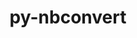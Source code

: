 ---
title: "py-nbconvert"
layout: cache
categories: [package, develop]
meta: {"versions": ["7.0.0", "7.4.0"], "compilers": ["gcc@=11.1.0"], "oss": ["ubuntu20.04"], "platforms": ["linux"], "targets": ["ppc64le", "x86_64_v3"], "stacks": ["data-vis-sdk", "e4s", "e4s-power", "root"], "num_specs": 95, "num_specs_by_stack": {"root": 95, "e4s-power": 39, "data-vis-sdk": 24, "e4s": 32}}
spec_details: [{"hash": "thbgbl2w7qe5fi4ztqztwe2zhjgfraoa", "compiler": "gcc@=11.1.0", "versions": ["7.4.0"], "os": "ubuntu20.04", "platform": "linux", "target": "ppc64le", "variants": ["build_system=python_pip", "+serve"], "stacks": ["root", "e4s-power"], "size": "-", "tarball": "https://binaries.spack.io/develop/build_cache/linux-ubuntu20.04-ppc64le/gcc-11.1.0/py-nbconvert-7.4.0/linux-ubuntu20.04-ppc64le-gcc-11.1.0-py-nbconvert-7.4.0-thbgbl2w7qe5fi4ztqztwe2zhjgfraoa.spack"}, {"hash": "6injlg2cqtdi6cnxqemzczhqn4iwbmlv", "compiler": "gcc@=11.1.0", "versions": ["7.0.0"], "os": "ubuntu20.04", "platform": "linux", "target": "ppc64le", "variants": ["build_system=python_pip", "+serve"], "stacks": ["root", "e4s-power"], "size": "-", "tarball": "https://binaries.spack.io/develop/build_cache/linux-ubuntu20.04-ppc64le/gcc-11.1.0/py-nbconvert-7.0.0/linux-ubuntu20.04-ppc64le-gcc-11.1.0-py-nbconvert-7.0.0-6injlg2cqtdi6cnxqemzczhqn4iwbmlv.spack"}, {"hash": "a7ufhzp3futfn6g7byi6rij67c5tbjkj", "compiler": "gcc@=11.1.0", "versions": ["7.4.0"], "os": "ubuntu20.04", "platform": "linux", "target": "ppc64le", "variants": ["build_system=python_pip", "+serve"], "stacks": ["root", "e4s-power"], "size": "-", "tarball": "https://binaries.spack.io/develop/build_cache/linux-ubuntu20.04-ppc64le/gcc-11.1.0/py-nbconvert-7.4.0/linux-ubuntu20.04-ppc64le-gcc-11.1.0-py-nbconvert-7.4.0-a7ufhzp3futfn6g7byi6rij67c5tbjkj.spack"}, {"hash": "uj4lgqolwebsjsdgln5xjb7qvo2ff4ng", "compiler": "gcc@=11.1.0", "versions": ["7.4.0"], "os": "ubuntu20.04", "platform": "linux", "target": "ppc64le", "variants": ["build_system=python_pip", "+serve"], "stacks": ["root", "e4s-power"], "size": "-", "tarball": "https://binaries.spack.io/develop/build_cache/linux-ubuntu20.04-ppc64le/gcc-11.1.0/py-nbconvert-7.4.0/linux-ubuntu20.04-ppc64le-gcc-11.1.0-py-nbconvert-7.4.0-uj4lgqolwebsjsdgln5xjb7qvo2ff4ng.spack"}, {"hash": "tmi3jljzf7i56pxd43idfq2akia7t6lr", "compiler": "gcc@=11.1.0", "versions": ["7.4.0"], "os": "ubuntu20.04", "platform": "linux", "target": "ppc64le", "variants": ["build_system=python_pip", "+serve"], "stacks": ["root", "e4s-power"], "size": "-", "tarball": "https://binaries.spack.io/develop/build_cache/linux-ubuntu20.04-ppc64le/gcc-11.1.0/py-nbconvert-7.4.0/linux-ubuntu20.04-ppc64le-gcc-11.1.0-py-nbconvert-7.4.0-tmi3jljzf7i56pxd43idfq2akia7t6lr.spack"}, {"hash": "43zbise5vk4wsgsjxmvpi4umonjd3tob", "compiler": "gcc@=11.1.0", "versions": ["7.4.0"], "os": "ubuntu20.04", "platform": "linux", "target": "ppc64le", "variants": ["build_system=python_pip", "+serve"], "stacks": ["root", "e4s-power"], "size": "-", "tarball": "https://binaries.spack.io/develop/build_cache/linux-ubuntu20.04-ppc64le/gcc-11.1.0/py-nbconvert-7.4.0/linux-ubuntu20.04-ppc64le-gcc-11.1.0-py-nbconvert-7.4.0-43zbise5vk4wsgsjxmvpi4umonjd3tob.spack"}, {"hash": "nof23amsh5akn3ubcd5bash46oh3ufzd", "compiler": "gcc@=11.1.0", "versions": ["7.4.0"], "os": "ubuntu20.04", "platform": "linux", "target": "ppc64le", "variants": ["build_system=python_pip", "+serve"], "stacks": ["root", "e4s-power"], "size": "-", "tarball": "https://binaries.spack.io/develop/build_cache/linux-ubuntu20.04-ppc64le/gcc-11.1.0/py-nbconvert-7.4.0/linux-ubuntu20.04-ppc64le-gcc-11.1.0-py-nbconvert-7.4.0-nof23amsh5akn3ubcd5bash46oh3ufzd.spack"}, {"hash": "xdediv6v4rrxotzxokhjqmukdl4lb3s3", "compiler": "gcc@=11.1.0", "versions": ["7.4.0"], "os": "ubuntu20.04", "platform": "linux", "target": "ppc64le", "variants": ["build_system=python_pip", "+serve"], "stacks": ["root", "e4s-power"], "size": "-", "tarball": "https://binaries.spack.io/develop/build_cache/linux-ubuntu20.04-ppc64le/gcc-11.1.0/py-nbconvert-7.4.0/linux-ubuntu20.04-ppc64le-gcc-11.1.0-py-nbconvert-7.4.0-xdediv6v4rrxotzxokhjqmukdl4lb3s3.spack"}, {"hash": "lxx3pyzjhslgmvwl7sv2cr3hdhcldjbz", "compiler": "gcc@=11.1.0", "versions": ["7.0.0"], "os": "ubuntu20.04", "platform": "linux", "target": "ppc64le", "variants": ["build_system=python_pip", "+serve"], "stacks": ["root", "e4s-power"], "size": "-", "tarball": "https://binaries.spack.io/develop/build_cache/linux-ubuntu20.04-ppc64le/gcc-11.1.0/py-nbconvert-7.0.0/linux-ubuntu20.04-ppc64le-gcc-11.1.0-py-nbconvert-7.0.0-lxx3pyzjhslgmvwl7sv2cr3hdhcldjbz.spack"}, {"hash": "hnfxwdxaahk45wsio5vqcgnbte35ghk2", "compiler": "gcc@=11.1.0", "versions": ["7.0.0"], "os": "ubuntu20.04", "platform": "linux", "target": "ppc64le", "variants": ["build_system=python_pip", "+serve"], "stacks": ["root", "e4s-power"], "size": "-", "tarball": "https://binaries.spack.io/develop/build_cache/linux-ubuntu20.04-ppc64le/gcc-11.1.0/py-nbconvert-7.0.0/linux-ubuntu20.04-ppc64le-gcc-11.1.0-py-nbconvert-7.0.0-hnfxwdxaahk45wsio5vqcgnbte35ghk2.spack"}, {"hash": "rscmjvkv6win7zpy3wu3junyltinloz5", "compiler": "gcc@=11.1.0", "versions": ["7.0.0"], "os": "ubuntu20.04", "platform": "linux", "target": "ppc64le", "variants": ["build_system=python_pip", "+serve"], "stacks": ["root", "e4s-power"], "size": "-", "tarball": "https://binaries.spack.io/develop/build_cache/linux-ubuntu20.04-ppc64le/gcc-11.1.0/py-nbconvert-7.0.0/linux-ubuntu20.04-ppc64le-gcc-11.1.0-py-nbconvert-7.0.0-rscmjvkv6win7zpy3wu3junyltinloz5.spack"}, {"hash": "tcc3j4yiq2dwvklg24veyrwdzmncvlem", "compiler": "gcc@=11.1.0", "versions": ["7.0.0"], "os": "ubuntu20.04", "platform": "linux", "target": "ppc64le", "variants": ["build_system=python_pip", "+serve"], "stacks": ["root", "e4s-power"], "size": "-", "tarball": "https://binaries.spack.io/develop/build_cache/linux-ubuntu20.04-ppc64le/gcc-11.1.0/py-nbconvert-7.0.0/linux-ubuntu20.04-ppc64le-gcc-11.1.0-py-nbconvert-7.0.0-tcc3j4yiq2dwvklg24veyrwdzmncvlem.spack"}, {"hash": "4x6oazzybiy5gav5cavnmnznnpmtsd2i", "compiler": "gcc@=11.1.0", "versions": ["7.4.0"], "os": "ubuntu20.04", "platform": "linux", "target": "ppc64le", "variants": ["build_system=python_pip", "+serve"], "stacks": ["root", "e4s-power"], "size": "-", "tarball": "https://binaries.spack.io/develop/build_cache/linux-ubuntu20.04-ppc64le/gcc-11.1.0/py-nbconvert-7.4.0/linux-ubuntu20.04-ppc64le-gcc-11.1.0-py-nbconvert-7.4.0-4x6oazzybiy5gav5cavnmnznnpmtsd2i.spack"}, {"hash": "mc444xephbe7ma24o7mlbc465yvbxldn", "compiler": "gcc@=11.1.0", "versions": ["7.4.0"], "os": "ubuntu20.04", "platform": "linux", "target": "ppc64le", "variants": ["build_system=python_pip", "+serve"], "stacks": ["root", "e4s-power"], "size": "-", "tarball": "https://binaries.spack.io/develop/build_cache/linux-ubuntu20.04-ppc64le/gcc-11.1.0/py-nbconvert-7.4.0/linux-ubuntu20.04-ppc64le-gcc-11.1.0-py-nbconvert-7.4.0-mc444xephbe7ma24o7mlbc465yvbxldn.spack"}, {"hash": "2lybbge2j7pmqgoc7x4nsckkqffnjoez", "compiler": "gcc@=11.1.0", "versions": ["7.0.0"], "os": "ubuntu20.04", "platform": "linux", "target": "ppc64le", "variants": ["build_system=python_pip", "+serve"], "stacks": ["root", "e4s-power"], "size": "-", "tarball": "https://binaries.spack.io/develop/build_cache/linux-ubuntu20.04-ppc64le/gcc-11.1.0/py-nbconvert-7.0.0/linux-ubuntu20.04-ppc64le-gcc-11.1.0-py-nbconvert-7.0.0-2lybbge2j7pmqgoc7x4nsckkqffnjoez.spack"}, {"hash": "shrtgpwojhztmrmfcmbmv6wu6pw2falf", "compiler": "gcc@=11.1.0", "versions": ["7.4.0"], "os": "ubuntu20.04", "platform": "linux", "target": "ppc64le", "variants": ["build_system=python_pip", "+serve"], "stacks": ["root", "e4s-power"], "size": "-", "tarball": "https://binaries.spack.io/develop/build_cache/linux-ubuntu20.04-ppc64le/gcc-11.1.0/py-nbconvert-7.4.0/linux-ubuntu20.04-ppc64le-gcc-11.1.0-py-nbconvert-7.4.0-shrtgpwojhztmrmfcmbmv6wu6pw2falf.spack"}, {"hash": "doqlrvgknslcnm67mes545a5os5xhslt", "compiler": "gcc@=11.1.0", "versions": ["7.0.0"], "os": "ubuntu20.04", "platform": "linux", "target": "ppc64le", "variants": ["build_system=python_pip", "+serve"], "stacks": ["root", "e4s-power"], "size": "-", "tarball": "https://binaries.spack.io/develop/build_cache/linux-ubuntu20.04-ppc64le/gcc-11.1.0/py-nbconvert-7.0.0/linux-ubuntu20.04-ppc64le-gcc-11.1.0-py-nbconvert-7.0.0-doqlrvgknslcnm67mes545a5os5xhslt.spack"}, {"hash": "utyvtma5mgzkezpazotrmno65tftd5kz", "compiler": "gcc@=11.1.0", "versions": ["7.4.0"], "os": "ubuntu20.04", "platform": "linux", "target": "ppc64le", "variants": ["build_system=python_pip", "+serve"], "stacks": ["root", "e4s-power"], "size": "-", "tarball": "https://binaries.spack.io/develop/build_cache/linux-ubuntu20.04-ppc64le/gcc-11.1.0/py-nbconvert-7.4.0/linux-ubuntu20.04-ppc64le-gcc-11.1.0-py-nbconvert-7.4.0-utyvtma5mgzkezpazotrmno65tftd5kz.spack"}, {"hash": "q2kl2qdimz55oarntvc4c6kdodcarwak", "compiler": "gcc@=11.1.0", "versions": ["7.4.0"], "os": "ubuntu20.04", "platform": "linux", "target": "ppc64le", "variants": ["build_system=python_pip", "+serve"], "stacks": ["root", "e4s-power"], "size": "-", "tarball": "https://binaries.spack.io/develop/build_cache/linux-ubuntu20.04-ppc64le/gcc-11.1.0/py-nbconvert-7.4.0/linux-ubuntu20.04-ppc64le-gcc-11.1.0-py-nbconvert-7.4.0-q2kl2qdimz55oarntvc4c6kdodcarwak.spack"}, {"hash": "ttwyieftry55ixh4cr3qs6d5qoiylyxa", "compiler": "gcc@=11.1.0", "versions": ["7.4.0"], "os": "ubuntu20.04", "platform": "linux", "target": "ppc64le", "variants": ["build_system=python_pip", "+serve"], "stacks": ["root", "e4s-power"], "size": "-", "tarball": "https://binaries.spack.io/develop/build_cache/linux-ubuntu20.04-ppc64le/gcc-11.1.0/py-nbconvert-7.4.0/linux-ubuntu20.04-ppc64le-gcc-11.1.0-py-nbconvert-7.4.0-ttwyieftry55ixh4cr3qs6d5qoiylyxa.spack"}, {"hash": "ohz2stghdqxim6dhl3cyslsqcgbz2zw2", "compiler": "gcc@=11.1.0", "versions": ["7.4.0"], "os": "ubuntu20.04", "platform": "linux", "target": "ppc64le", "variants": ["build_system=python_pip", "+serve"], "stacks": ["root", "e4s-power"], "size": "-", "tarball": "https://binaries.spack.io/develop/build_cache/linux-ubuntu20.04-ppc64le/gcc-11.1.0/py-nbconvert-7.4.0/linux-ubuntu20.04-ppc64le-gcc-11.1.0-py-nbconvert-7.4.0-ohz2stghdqxim6dhl3cyslsqcgbz2zw2.spack"}, {"hash": "jrdlqeditetxjjnqnq36gibxa7ninqh7", "compiler": "gcc@=11.1.0", "versions": ["7.0.0"], "os": "ubuntu20.04", "platform": "linux", "target": "ppc64le", "variants": ["build_system=python_pip", "+serve"], "stacks": ["root", "e4s-power"], "size": "-", "tarball": "https://binaries.spack.io/develop/build_cache/linux-ubuntu20.04-ppc64le/gcc-11.1.0/py-nbconvert-7.0.0/linux-ubuntu20.04-ppc64le-gcc-11.1.0-py-nbconvert-7.0.0-jrdlqeditetxjjnqnq36gibxa7ninqh7.spack"}, {"hash": "2doixg45oeanyh6k47rpxr6pelplwbtm", "compiler": "gcc@=11.1.0", "versions": ["7.0.0"], "os": "ubuntu20.04", "platform": "linux", "target": "ppc64le", "variants": ["build_system=python_pip", "+serve"], "stacks": ["root", "e4s-power"], "size": "-", "tarball": "https://binaries.spack.io/develop/build_cache/linux-ubuntu20.04-ppc64le/gcc-11.1.0/py-nbconvert-7.0.0/linux-ubuntu20.04-ppc64le-gcc-11.1.0-py-nbconvert-7.0.0-2doixg45oeanyh6k47rpxr6pelplwbtm.spack"}, {"hash": "rrltpnuvbpitbsmt674iutuftjo6wost", "compiler": "gcc@=11.1.0", "versions": ["7.4.0"], "os": "ubuntu20.04", "platform": "linux", "target": "ppc64le", "variants": ["build_system=python_pip", "+serve"], "stacks": ["root", "e4s-power"], "size": "-", "tarball": "https://binaries.spack.io/develop/build_cache/linux-ubuntu20.04-ppc64le/gcc-11.1.0/py-nbconvert-7.4.0/linux-ubuntu20.04-ppc64le-gcc-11.1.0-py-nbconvert-7.4.0-rrltpnuvbpitbsmt674iutuftjo6wost.spack"}, {"hash": "h67aegmahyvukrliyohdp4fmhxz3yf3m", "compiler": "gcc@=11.1.0", "versions": ["7.4.0"], "os": "ubuntu20.04", "platform": "linux", "target": "ppc64le", "variants": ["build_system=python_pip", "+serve"], "stacks": ["root", "e4s-power"], "size": "-", "tarball": "https://binaries.spack.io/develop/build_cache/linux-ubuntu20.04-ppc64le/gcc-11.1.0/py-nbconvert-7.4.0/linux-ubuntu20.04-ppc64le-gcc-11.1.0-py-nbconvert-7.4.0-h67aegmahyvukrliyohdp4fmhxz3yf3m.spack"}, {"hash": "ebgqkn33dwhiesxntltpwrax4ngrrrda", "compiler": "gcc@=11.1.0", "versions": ["7.0.0"], "os": "ubuntu20.04", "platform": "linux", "target": "ppc64le", "variants": ["build_system=python_pip", "+serve"], "stacks": ["root", "e4s-power"], "size": "-", "tarball": "https://binaries.spack.io/develop/build_cache/linux-ubuntu20.04-ppc64le/gcc-11.1.0/py-nbconvert-7.0.0/linux-ubuntu20.04-ppc64le-gcc-11.1.0-py-nbconvert-7.0.0-ebgqkn33dwhiesxntltpwrax4ngrrrda.spack"}, {"hash": "7nvkadiqe2hymvgs6ndixzon27kzywlw", "compiler": "gcc@=11.1.0", "versions": ["7.4.0"], "os": "ubuntu20.04", "platform": "linux", "target": "ppc64le", "variants": ["build_system=python_pip", "+serve"], "stacks": ["root", "e4s-power"], "size": "-", "tarball": "https://binaries.spack.io/develop/build_cache/linux-ubuntu20.04-ppc64le/gcc-11.1.0/py-nbconvert-7.4.0/linux-ubuntu20.04-ppc64le-gcc-11.1.0-py-nbconvert-7.4.0-7nvkadiqe2hymvgs6ndixzon27kzywlw.spack"}, {"hash": "w7brea325ajcm3kolq2a2esasckyqqpl", "compiler": "gcc@=11.1.0", "versions": ["7.0.0"], "os": "ubuntu20.04", "platform": "linux", "target": "ppc64le", "variants": ["build_system=python_pip", "+serve"], "stacks": ["root", "e4s-power"], "size": "-", "tarball": "https://binaries.spack.io/develop/build_cache/linux-ubuntu20.04-ppc64le/gcc-11.1.0/py-nbconvert-7.0.0/linux-ubuntu20.04-ppc64le-gcc-11.1.0-py-nbconvert-7.0.0-w7brea325ajcm3kolq2a2esasckyqqpl.spack"}, {"hash": "xhgeodmiuyg3jmx5wtvvku2lhpjhtwxx", "compiler": "gcc@=11.1.0", "versions": ["7.0.0"], "os": "ubuntu20.04", "platform": "linux", "target": "ppc64le", "variants": ["build_system=python_pip", "+serve"], "stacks": ["root", "e4s-power"], "size": "-", "tarball": "https://binaries.spack.io/develop/build_cache/linux-ubuntu20.04-ppc64le/gcc-11.1.0/py-nbconvert-7.0.0/linux-ubuntu20.04-ppc64le-gcc-11.1.0-py-nbconvert-7.0.0-xhgeodmiuyg3jmx5wtvvku2lhpjhtwxx.spack"}, {"hash": "iu3acs4tmsle4sl2udajkcrd7m3regpz", "compiler": "gcc@=11.1.0", "versions": ["7.4.0"], "os": "ubuntu20.04", "platform": "linux", "target": "ppc64le", "variants": ["build_system=python_pip", "+serve"], "stacks": ["root", "e4s-power"], "size": "-", "tarball": "https://binaries.spack.io/develop/build_cache/linux-ubuntu20.04-ppc64le/gcc-11.1.0/py-nbconvert-7.4.0/linux-ubuntu20.04-ppc64le-gcc-11.1.0-py-nbconvert-7.4.0-iu3acs4tmsle4sl2udajkcrd7m3regpz.spack"}, {"hash": "jqqsyazerklb43aasowjv6ee73gjrysx", "compiler": "gcc@=11.1.0", "versions": ["7.4.0"], "os": "ubuntu20.04", "platform": "linux", "target": "ppc64le", "variants": ["build_system=python_pip", "+serve"], "stacks": ["root", "e4s-power"], "size": "-", "tarball": "https://binaries.spack.io/develop/build_cache/linux-ubuntu20.04-ppc64le/gcc-11.1.0/py-nbconvert-7.4.0/linux-ubuntu20.04-ppc64le-gcc-11.1.0-py-nbconvert-7.4.0-jqqsyazerklb43aasowjv6ee73gjrysx.spack"}, {"hash": "jbo3t2w64kk5xkri7tzajvx7zynmej5z", "compiler": "gcc@=11.1.0", "versions": ["7.4.0"], "os": "ubuntu20.04", "platform": "linux", "target": "ppc64le", "variants": ["build_system=python_pip", "+serve"], "stacks": ["root", "e4s-power"], "size": "-", "tarball": "https://binaries.spack.io/develop/build_cache/linux-ubuntu20.04-ppc64le/gcc-11.1.0/py-nbconvert-7.4.0/linux-ubuntu20.04-ppc64le-gcc-11.1.0-py-nbconvert-7.4.0-jbo3t2w64kk5xkri7tzajvx7zynmej5z.spack"}, {"hash": "wi66ub6i2nty2jd45yuvt33owfpvvcl2", "compiler": "gcc@=11.1.0", "versions": ["7.0.0"], "os": "ubuntu20.04", "platform": "linux", "target": "ppc64le", "variants": ["build_system=python_pip", "+serve"], "stacks": ["root", "e4s-power"], "size": "-", "tarball": "https://binaries.spack.io/develop/build_cache/linux-ubuntu20.04-ppc64le/gcc-11.1.0/py-nbconvert-7.0.0/linux-ubuntu20.04-ppc64le-gcc-11.1.0-py-nbconvert-7.0.0-wi66ub6i2nty2jd45yuvt33owfpvvcl2.spack"}, {"hash": "wda7vapnnskvx5dgrtpbbimi7zeeei5e", "compiler": "gcc@=11.1.0", "versions": ["7.4.0"], "os": "ubuntu20.04", "platform": "linux", "target": "ppc64le", "variants": ["build_system=python_pip", "+serve"], "stacks": ["root", "e4s-power"], "size": "-", "tarball": "https://binaries.spack.io/develop/build_cache/linux-ubuntu20.04-ppc64le/gcc-11.1.0/py-nbconvert-7.4.0/linux-ubuntu20.04-ppc64le-gcc-11.1.0-py-nbconvert-7.4.0-wda7vapnnskvx5dgrtpbbimi7zeeei5e.spack"}, {"hash": "czkvmjgllzc2xzfst526yym25bkug3fv", "compiler": "gcc@=11.1.0", "versions": ["7.4.0"], "os": "ubuntu20.04", "platform": "linux", "target": "ppc64le", "variants": ["build_system=python_pip", "+serve"], "stacks": ["root", "e4s-power"], "size": "-", "tarball": "https://binaries.spack.io/develop/build_cache/linux-ubuntu20.04-ppc64le/gcc-11.1.0/py-nbconvert-7.4.0/linux-ubuntu20.04-ppc64le-gcc-11.1.0-py-nbconvert-7.4.0-czkvmjgllzc2xzfst526yym25bkug3fv.spack"}, {"hash": "wrsm3ws3l3ao5scjiemaqaxbzmzeowrf", "compiler": "gcc@=11.1.0", "versions": ["7.0.0"], "os": "ubuntu20.04", "platform": "linux", "target": "ppc64le", "variants": ["build_system=python_pip", "+serve"], "stacks": ["root", "e4s-power"], "size": "-", "tarball": "https://binaries.spack.io/develop/build_cache/linux-ubuntu20.04-ppc64le/gcc-11.1.0/py-nbconvert-7.0.0/linux-ubuntu20.04-ppc64le-gcc-11.1.0-py-nbconvert-7.0.0-wrsm3ws3l3ao5scjiemaqaxbzmzeowrf.spack"}, {"hash": "l2jomnu7kumtzrwlzbvfw62nrzx5q3bc", "compiler": "gcc@=11.1.0", "versions": ["7.4.0"], "os": "ubuntu20.04", "platform": "linux", "target": "ppc64le", "variants": ["build_system=python_pip", "+serve"], "stacks": ["root", "e4s-power"], "size": "-", "tarball": "https://binaries.spack.io/develop/build_cache/linux-ubuntu20.04-ppc64le/gcc-11.1.0/py-nbconvert-7.4.0/linux-ubuntu20.04-ppc64le-gcc-11.1.0-py-nbconvert-7.4.0-l2jomnu7kumtzrwlzbvfw62nrzx5q3bc.spack"}, {"hash": "rye5xhvwwhucugzw6q24loeyqap4ug4a", "compiler": "gcc@=11.1.0", "versions": ["7.4.0"], "os": "ubuntu20.04", "platform": "linux", "target": "ppc64le", "variants": ["build_system=python_pip", "+serve"], "stacks": ["root", "e4s-power"], "size": "-", "tarball": "https://binaries.spack.io/develop/build_cache/linux-ubuntu20.04-ppc64le/gcc-11.1.0/py-nbconvert-7.4.0/linux-ubuntu20.04-ppc64le-gcc-11.1.0-py-nbconvert-7.4.0-rye5xhvwwhucugzw6q24loeyqap4ug4a.spack"}, {"hash": "oo4un7o6hk6h7zlymve64knfdtdugbck", "compiler": "gcc@=11.1.0", "versions": ["7.4.0"], "os": "ubuntu20.04", "platform": "linux", "target": "ppc64le", "variants": ["build_system=python_pip", "+serve"], "stacks": ["root", "e4s-power"], "size": "-", "tarball": "https://binaries.spack.io/develop/build_cache/linux-ubuntu20.04-ppc64le/gcc-11.1.0/py-nbconvert-7.4.0/linux-ubuntu20.04-ppc64le-gcc-11.1.0-py-nbconvert-7.4.0-oo4un7o6hk6h7zlymve64knfdtdugbck.spack"}, {"hash": "qs7lzgydb3anhhgfm6wqf4ui4lnc5ky3", "compiler": "gcc@=11.1.0", "versions": ["7.4.0"], "os": "ubuntu20.04", "platform": "linux", "target": "x86_64_v3", "variants": ["build_system=python_pip", "+serve"], "stacks": ["data-vis-sdk", "root"], "size": "-", "tarball": "https://binaries.spack.io/develop/build_cache/linux-ubuntu20.04-x86_64_v3/gcc-11.1.0/py-nbconvert-7.4.0/linux-ubuntu20.04-x86_64_v3-gcc-11.1.0-py-nbconvert-7.4.0-qs7lzgydb3anhhgfm6wqf4ui4lnc5ky3.spack"}, {"hash": "i2gbe5a7ashi2ibggmfii3o3jcpliffq", "compiler": "gcc@=11.1.0", "versions": ["7.0.0"], "os": "ubuntu20.04", "platform": "linux", "target": "x86_64_v3", "variants": ["build_system=python_pip", "+serve"], "stacks": ["root", "e4s"], "size": "-", "tarball": "https://binaries.spack.io/develop/build_cache/linux-ubuntu20.04-x86_64_v3/gcc-11.1.0/py-nbconvert-7.0.0/linux-ubuntu20.04-x86_64_v3-gcc-11.1.0-py-nbconvert-7.0.0-i2gbe5a7ashi2ibggmfii3o3jcpliffq.spack"}, {"hash": "7t7fcsbvyjkwbbij7nyky6dr76hehiuj", "compiler": "gcc@=11.1.0", "versions": ["7.0.0"], "os": "ubuntu20.04", "platform": "linux", "target": "x86_64_v3", "variants": ["build_system=python_pip", "+serve"], "stacks": ["root", "e4s"], "size": "-", "tarball": "https://binaries.spack.io/develop/build_cache/linux-ubuntu20.04-x86_64_v3/gcc-11.1.0/py-nbconvert-7.0.0/linux-ubuntu20.04-x86_64_v3-gcc-11.1.0-py-nbconvert-7.0.0-7t7fcsbvyjkwbbij7nyky6dr76hehiuj.spack"}, {"hash": "v2ufy3kbh74amlpubnusaalqnj3gi4t5", "compiler": "gcc@=11.1.0", "versions": ["7.4.0"], "os": "ubuntu20.04", "platform": "linux", "target": "x86_64_v3", "variants": ["build_system=python_pip", "+serve"], "stacks": ["data-vis-sdk", "root"], "size": "-", "tarball": "https://binaries.spack.io/develop/build_cache/linux-ubuntu20.04-x86_64_v3/gcc-11.1.0/py-nbconvert-7.4.0/linux-ubuntu20.04-x86_64_v3-gcc-11.1.0-py-nbconvert-7.4.0-v2ufy3kbh74amlpubnusaalqnj3gi4t5.spack"}, {"hash": "yf7o7igpwi3n3utniuiudivepi5eyov4", "compiler": "gcc@=11.1.0", "versions": ["7.0.0"], "os": "ubuntu20.04", "platform": "linux", "target": "x86_64_v3", "variants": ["build_system=python_pip", "+serve"], "stacks": ["data-vis-sdk", "root"], "size": "-", "tarball": "https://binaries.spack.io/develop/build_cache/linux-ubuntu20.04-x86_64_v3/gcc-11.1.0/py-nbconvert-7.0.0/linux-ubuntu20.04-x86_64_v3-gcc-11.1.0-py-nbconvert-7.0.0-yf7o7igpwi3n3utniuiudivepi5eyov4.spack"}, {"hash": "et3af5b3ufj5q2v3u7l33jhqvntboqns", "compiler": "gcc@=11.1.0", "versions": ["7.4.0"], "os": "ubuntu20.04", "platform": "linux", "target": "x86_64_v3", "variants": ["build_system=python_pip", "+serve"], "stacks": ["data-vis-sdk", "root"], "size": "-", "tarball": "https://binaries.spack.io/develop/build_cache/linux-ubuntu20.04-x86_64_v3/gcc-11.1.0/py-nbconvert-7.4.0/linux-ubuntu20.04-x86_64_v3-gcc-11.1.0-py-nbconvert-7.4.0-et3af5b3ufj5q2v3u7l33jhqvntboqns.spack"}, {"hash": "6bunh4jctsuocerthxosvfz4m6euxb4r", "compiler": "gcc@=11.1.0", "versions": ["7.0.0"], "os": "ubuntu20.04", "platform": "linux", "target": "x86_64_v3", "variants": ["build_system=python_pip", "+serve"], "stacks": ["data-vis-sdk", "root"], "size": "-", "tarball": "https://binaries.spack.io/develop/build_cache/linux-ubuntu20.04-x86_64_v3/gcc-11.1.0/py-nbconvert-7.0.0/linux-ubuntu20.04-x86_64_v3-gcc-11.1.0-py-nbconvert-7.0.0-6bunh4jctsuocerthxosvfz4m6euxb4r.spack"}, {"hash": "irjyrnqzu65seessbxeh2xv254ag6kka", "compiler": "gcc@=11.1.0", "versions": ["7.4.0"], "os": "ubuntu20.04", "platform": "linux", "target": "x86_64_v3", "variants": ["build_system=python_pip", "+serve"], "stacks": ["root", "e4s"], "size": "-", "tarball": "https://binaries.spack.io/develop/build_cache/linux-ubuntu20.04-x86_64_v3/gcc-11.1.0/py-nbconvert-7.4.0/linux-ubuntu20.04-x86_64_v3-gcc-11.1.0-py-nbconvert-7.4.0-irjyrnqzu65seessbxeh2xv254ag6kka.spack"}, {"hash": "qz2nokgpulobzzzxf2xle6f5u6es6fq6", "compiler": "gcc@=11.1.0", "versions": ["7.0.0"], "os": "ubuntu20.04", "platform": "linux", "target": "x86_64_v3", "variants": ["build_system=python_pip", "+serve"], "stacks": ["data-vis-sdk", "root"], "size": "-", "tarball": "https://binaries.spack.io/develop/build_cache/linux-ubuntu20.04-x86_64_v3/gcc-11.1.0/py-nbconvert-7.0.0/linux-ubuntu20.04-x86_64_v3-gcc-11.1.0-py-nbconvert-7.0.0-qz2nokgpulobzzzxf2xle6f5u6es6fq6.spack"}, {"hash": "mgqnhtxoqnb4ogoblddavtjpa6lrpuko", "compiler": "gcc@=11.1.0", "versions": ["7.4.0"], "os": "ubuntu20.04", "platform": "linux", "target": "x86_64_v3", "variants": ["build_system=python_pip", "+serve"], "stacks": ["data-vis-sdk", "root"], "size": "-", "tarball": "https://binaries.spack.io/develop/build_cache/linux-ubuntu20.04-x86_64_v3/gcc-11.1.0/py-nbconvert-7.4.0/linux-ubuntu20.04-x86_64_v3-gcc-11.1.0-py-nbconvert-7.4.0-mgqnhtxoqnb4ogoblddavtjpa6lrpuko.spack"}, {"hash": "pmtgmq4ll6qbsafyxbajqld5dfu7jpqe", "compiler": "gcc@=11.1.0", "versions": ["7.0.0"], "os": "ubuntu20.04", "platform": "linux", "target": "x86_64_v3", "variants": ["build_system=python_pip", "+serve"], "stacks": ["data-vis-sdk", "root"], "size": "-", "tarball": "https://binaries.spack.io/develop/build_cache/linux-ubuntu20.04-x86_64_v3/gcc-11.1.0/py-nbconvert-7.0.0/linux-ubuntu20.04-x86_64_v3-gcc-11.1.0-py-nbconvert-7.0.0-pmtgmq4ll6qbsafyxbajqld5dfu7jpqe.spack"}, {"hash": "oogcxdlx5rzka5vmbp6fhodept3rn72q", "compiler": "gcc@=11.1.0", "versions": ["7.0.0"], "os": "ubuntu20.04", "platform": "linux", "target": "x86_64_v3", "variants": ["build_system=python_pip", "+serve"], "stacks": ["root", "e4s"], "size": "-", "tarball": "https://binaries.spack.io/develop/build_cache/linux-ubuntu20.04-x86_64_v3/gcc-11.1.0/py-nbconvert-7.0.0/linux-ubuntu20.04-x86_64_v3-gcc-11.1.0-py-nbconvert-7.0.0-oogcxdlx5rzka5vmbp6fhodept3rn72q.spack"}, {"hash": "7cbhmb5rvyu4vvnmfyhyhvsgbnr4pzac", "compiler": "gcc@=11.1.0", "versions": ["7.0.0"], "os": "ubuntu20.04", "platform": "linux", "target": "x86_64_v3", "variants": ["build_system=python_pip", "+serve"], "stacks": ["root", "e4s"], "size": "-", "tarball": "https://binaries.spack.io/develop/build_cache/linux-ubuntu20.04-x86_64_v3/gcc-11.1.0/py-nbconvert-7.0.0/linux-ubuntu20.04-x86_64_v3-gcc-11.1.0-py-nbconvert-7.0.0-7cbhmb5rvyu4vvnmfyhyhvsgbnr4pzac.spack"}, {"hash": "h4atqi2rkxqeih5ppodjlcl6dxnod5ti", "compiler": "gcc@=11.1.0", "versions": ["7.4.0"], "os": "ubuntu20.04", "platform": "linux", "target": "x86_64_v3", "variants": ["build_system=python_pip", "+serve"], "stacks": ["root", "e4s"], "size": "-", "tarball": "https://binaries.spack.io/develop/build_cache/linux-ubuntu20.04-x86_64_v3/gcc-11.1.0/py-nbconvert-7.4.0/linux-ubuntu20.04-x86_64_v3-gcc-11.1.0-py-nbconvert-7.4.0-h4atqi2rkxqeih5ppodjlcl6dxnod5ti.spack"}, {"hash": "stke7a5mjgmgjhbvdxzf6a4gkjb2yz74", "compiler": "gcc@=11.1.0", "versions": ["7.4.0"], "os": "ubuntu20.04", "platform": "linux", "target": "x86_64_v3", "variants": ["build_system=python_pip", "+serve"], "stacks": ["data-vis-sdk", "root"], "size": "-", "tarball": "https://binaries.spack.io/develop/build_cache/linux-ubuntu20.04-x86_64_v3/gcc-11.1.0/py-nbconvert-7.4.0/linux-ubuntu20.04-x86_64_v3-gcc-11.1.0-py-nbconvert-7.4.0-stke7a5mjgmgjhbvdxzf6a4gkjb2yz74.spack"}, {"hash": "3nhiytoyjbu6jkd2dl2dc556fk4eiacz", "compiler": "gcc@=11.1.0", "versions": ["7.4.0"], "os": "ubuntu20.04", "platform": "linux", "target": "x86_64_v3", "variants": ["build_system=python_pip", "+serve"], "stacks": ["root", "e4s"], "size": "-", "tarball": "https://binaries.spack.io/develop/build_cache/linux-ubuntu20.04-x86_64_v3/gcc-11.1.0/py-nbconvert-7.4.0/linux-ubuntu20.04-x86_64_v3-gcc-11.1.0-py-nbconvert-7.4.0-3nhiytoyjbu6jkd2dl2dc556fk4eiacz.spack"}, {"hash": "qzyp5fa4757t7tmdno6k4hw52op6pe7i", "compiler": "gcc@=11.1.0", "versions": ["7.0.0"], "os": "ubuntu20.04", "platform": "linux", "target": "x86_64_v3", "variants": ["build_system=python_pip", "+serve"], "stacks": ["data-vis-sdk", "root"], "size": "-", "tarball": "https://binaries.spack.io/develop/build_cache/linux-ubuntu20.04-x86_64_v3/gcc-11.1.0/py-nbconvert-7.0.0/linux-ubuntu20.04-x86_64_v3-gcc-11.1.0-py-nbconvert-7.0.0-qzyp5fa4757t7tmdno6k4hw52op6pe7i.spack"}, {"hash": "ae3n7o7jmjcdqx3tns3d6cj2xg6wmycn", "compiler": "gcc@=11.1.0", "versions": ["7.0.0"], "os": "ubuntu20.04", "platform": "linux", "target": "x86_64_v3", "variants": ["build_system=python_pip", "+serve"], "stacks": ["data-vis-sdk", "root"], "size": "-", "tarball": "https://binaries.spack.io/develop/build_cache/linux-ubuntu20.04-x86_64_v3/gcc-11.1.0/py-nbconvert-7.0.0/linux-ubuntu20.04-x86_64_v3-gcc-11.1.0-py-nbconvert-7.0.0-ae3n7o7jmjcdqx3tns3d6cj2xg6wmycn.spack"}, {"hash": "kz5dt6lgiynvk7qvyosyz42xczkpeop2", "compiler": "gcc@=11.1.0", "versions": ["7.0.0"], "os": "ubuntu20.04", "platform": "linux", "target": "x86_64_v3", "variants": ["build_system=python_pip", "+serve"], "stacks": ["data-vis-sdk", "root"], "size": "-", "tarball": "https://binaries.spack.io/develop/build_cache/linux-ubuntu20.04-x86_64_v3/gcc-11.1.0/py-nbconvert-7.0.0/linux-ubuntu20.04-x86_64_v3-gcc-11.1.0-py-nbconvert-7.0.0-kz5dt6lgiynvk7qvyosyz42xczkpeop2.spack"}, {"hash": "fijisqffij5yjhwmhlav6p7azrhnxn2d", "compiler": "gcc@=11.1.0", "versions": ["7.0.0"], "os": "ubuntu20.04", "platform": "linux", "target": "x86_64_v3", "variants": ["build_system=python_pip", "+serve"], "stacks": ["data-vis-sdk", "root"], "size": "-", "tarball": "https://binaries.spack.io/develop/build_cache/linux-ubuntu20.04-x86_64_v3/gcc-11.1.0/py-nbconvert-7.0.0/linux-ubuntu20.04-x86_64_v3-gcc-11.1.0-py-nbconvert-7.0.0-fijisqffij5yjhwmhlav6p7azrhnxn2d.spack"}, {"hash": "akzwsscojwwpzwhsva4cd7ygplc67hvh", "compiler": "gcc@=11.1.0", "versions": ["7.0.0"], "os": "ubuntu20.04", "platform": "linux", "target": "x86_64_v3", "variants": ["build_system=python_pip", "+serve"], "stacks": ["root", "e4s"], "size": "-", "tarball": "https://binaries.spack.io/develop/build_cache/linux-ubuntu20.04-x86_64_v3/gcc-11.1.0/py-nbconvert-7.0.0/linux-ubuntu20.04-x86_64_v3-gcc-11.1.0-py-nbconvert-7.0.0-akzwsscojwwpzwhsva4cd7ygplc67hvh.spack"}, {"hash": "5xa2clkh7jn4ju3gayhpekrrclmlmor3", "compiler": "gcc@=11.1.0", "versions": ["7.0.0"], "os": "ubuntu20.04", "platform": "linux", "target": "x86_64_v3", "variants": ["build_system=python_pip", "+serve"], "stacks": ["data-vis-sdk", "root"], "size": "-", "tarball": "https://binaries.spack.io/develop/build_cache/linux-ubuntu20.04-x86_64_v3/gcc-11.1.0/py-nbconvert-7.0.0/linux-ubuntu20.04-x86_64_v3-gcc-11.1.0-py-nbconvert-7.0.0-5xa2clkh7jn4ju3gayhpekrrclmlmor3.spack"}, {"hash": "iotyglzzdolhpeam5y27dgtqstwyivsv", "compiler": "gcc@=11.1.0", "versions": ["7.0.0"], "os": "ubuntu20.04", "platform": "linux", "target": "x86_64_v3", "variants": ["build_system=python_pip", "+serve"], "stacks": ["data-vis-sdk", "root"], "size": "-", "tarball": "https://binaries.spack.io/develop/build_cache/linux-ubuntu20.04-x86_64_v3/gcc-11.1.0/py-nbconvert-7.0.0/linux-ubuntu20.04-x86_64_v3-gcc-11.1.0-py-nbconvert-7.0.0-iotyglzzdolhpeam5y27dgtqstwyivsv.spack"}, {"hash": "qoglipdrayylrxcn2edveetrb5lyzvjz", "compiler": "gcc@=11.1.0", "versions": ["7.0.0"], "os": "ubuntu20.04", "platform": "linux", "target": "x86_64_v3", "variants": ["build_system=python_pip", "+serve"], "stacks": ["data-vis-sdk", "root"], "size": "-", "tarball": "https://binaries.spack.io/develop/build_cache/linux-ubuntu20.04-x86_64_v3/gcc-11.1.0/py-nbconvert-7.0.0/linux-ubuntu20.04-x86_64_v3-gcc-11.1.0-py-nbconvert-7.0.0-qoglipdrayylrxcn2edveetrb5lyzvjz.spack"}, {"hash": "5t2ura2gmrmvgtifpoy3hlygirvkvexj", "compiler": "gcc@=11.1.0", "versions": ["7.0.0"], "os": "ubuntu20.04", "platform": "linux", "target": "x86_64_v3", "variants": ["build_system=python_pip", "+serve"], "stacks": ["data-vis-sdk", "root"], "size": "-", "tarball": "https://binaries.spack.io/develop/build_cache/linux-ubuntu20.04-x86_64_v3/gcc-11.1.0/py-nbconvert-7.0.0/linux-ubuntu20.04-x86_64_v3-gcc-11.1.0-py-nbconvert-7.0.0-5t2ura2gmrmvgtifpoy3hlygirvkvexj.spack"}, {"hash": "yfhcuaekd2mcqv6xl4kzghvre4yhizbj", "compiler": "gcc@=11.1.0", "versions": ["7.4.0"], "os": "ubuntu20.04", "platform": "linux", "target": "x86_64_v3", "variants": ["build_system=python_pip", "+serve"], "stacks": ["data-vis-sdk", "root"], "size": "-", "tarball": "https://binaries.spack.io/develop/build_cache/linux-ubuntu20.04-x86_64_v3/gcc-11.1.0/py-nbconvert-7.4.0/linux-ubuntu20.04-x86_64_v3-gcc-11.1.0-py-nbconvert-7.4.0-yfhcuaekd2mcqv6xl4kzghvre4yhizbj.spack"}, {"hash": "g565d6emkntg62vdy3foacfkbhm644i2", "compiler": "gcc@=11.1.0", "versions": ["7.0.0"], "os": "ubuntu20.04", "platform": "linux", "target": "x86_64_v3", "variants": ["build_system=python_pip", "+serve"], "stacks": ["data-vis-sdk", "root"], "size": "-", "tarball": "https://binaries.spack.io/develop/build_cache/linux-ubuntu20.04-x86_64_v3/gcc-11.1.0/py-nbconvert-7.0.0/linux-ubuntu20.04-x86_64_v3-gcc-11.1.0-py-nbconvert-7.0.0-g565d6emkntg62vdy3foacfkbhm644i2.spack"}, {"hash": "ows2zijynh7duqzr6sc22nqgzwjqx6im", "compiler": "gcc@=11.1.0", "versions": ["7.0.0"], "os": "ubuntu20.04", "platform": "linux", "target": "x86_64_v3", "variants": ["build_system=python_pip", "+serve"], "stacks": ["root", "e4s"], "size": "-", "tarball": "https://binaries.spack.io/develop/build_cache/linux-ubuntu20.04-x86_64_v3/gcc-11.1.0/py-nbconvert-7.0.0/linux-ubuntu20.04-x86_64_v3-gcc-11.1.0-py-nbconvert-7.0.0-ows2zijynh7duqzr6sc22nqgzwjqx6im.spack"}, {"hash": "ryjaoqey46cdqqhnrhivipf65g4apinx", "compiler": "gcc@=11.1.0", "versions": ["7.0.0"], "os": "ubuntu20.04", "platform": "linux", "target": "x86_64_v3", "variants": ["build_system=python_pip", "+serve"], "stacks": ["data-vis-sdk", "root"], "size": "-", "tarball": "https://binaries.spack.io/develop/build_cache/linux-ubuntu20.04-x86_64_v3/gcc-11.1.0/py-nbconvert-7.0.0/linux-ubuntu20.04-x86_64_v3-gcc-11.1.0-py-nbconvert-7.0.0-ryjaoqey46cdqqhnrhivipf65g4apinx.spack"}, {"hash": "f6uwiorsifutanti4nrqiwmlnxmud7aj", "compiler": "gcc@=11.1.0", "versions": ["7.0.0"], "os": "ubuntu20.04", "platform": "linux", "target": "x86_64_v3", "variants": ["build_system=python_pip", "+serve"], "stacks": ["data-vis-sdk", "root"], "size": "-", "tarball": "https://binaries.spack.io/develop/build_cache/linux-ubuntu20.04-x86_64_v3/gcc-11.1.0/py-nbconvert-7.0.0/linux-ubuntu20.04-x86_64_v3-gcc-11.1.0-py-nbconvert-7.0.0-f6uwiorsifutanti4nrqiwmlnxmud7aj.spack"}, {"hash": "zwmhvlknrrl2zc37preh3bmycgmxvndr", "compiler": "gcc@=11.1.0", "versions": ["7.4.0"], "os": "ubuntu20.04", "platform": "linux", "target": "x86_64_v3", "variants": ["build_system=python_pip", "+serve"], "stacks": ["root", "e4s"], "size": "-", "tarball": "https://binaries.spack.io/develop/build_cache/linux-ubuntu20.04-x86_64_v3/gcc-11.1.0/py-nbconvert-7.4.0/linux-ubuntu20.04-x86_64_v3-gcc-11.1.0-py-nbconvert-7.4.0-zwmhvlknrrl2zc37preh3bmycgmxvndr.spack"}, {"hash": "cf6i365oljtkx4okjluendcf4kzndjlj", "compiler": "gcc@=11.1.0", "versions": ["7.0.0"], "os": "ubuntu20.04", "platform": "linux", "target": "x86_64_v3", "variants": ["build_system=python_pip", "+serve"], "stacks": ["data-vis-sdk", "root"], "size": "-", "tarball": "https://binaries.spack.io/develop/build_cache/linux-ubuntu20.04-x86_64_v3/gcc-11.1.0/py-nbconvert-7.0.0/linux-ubuntu20.04-x86_64_v3-gcc-11.1.0-py-nbconvert-7.0.0-cf6i365oljtkx4okjluendcf4kzndjlj.spack"}, {"hash": "5kmcgpyyo2t37mvur7m5n3hdra7p6ddd", "compiler": "gcc@=11.1.0", "versions": ["7.0.0"], "os": "ubuntu20.04", "platform": "linux", "target": "x86_64_v3", "variants": ["build_system=python_pip", "+serve"], "stacks": ["data-vis-sdk", "root"], "size": "-", "tarball": "https://binaries.spack.io/develop/build_cache/linux-ubuntu20.04-x86_64_v3/gcc-11.1.0/py-nbconvert-7.0.0/linux-ubuntu20.04-x86_64_v3-gcc-11.1.0-py-nbconvert-7.0.0-5kmcgpyyo2t37mvur7m5n3hdra7p6ddd.spack"}, {"hash": "5acsnehgtyt5cuyvxnq5sfu47chc4nl7", "compiler": "gcc@=11.1.0", "versions": ["7.4.0"], "os": "ubuntu20.04", "platform": "linux", "target": "x86_64_v3", "variants": ["build_system=python_pip", "+serve"], "stacks": ["root", "e4s"], "size": "-", "tarball": "https://binaries.spack.io/develop/build_cache/linux-ubuntu20.04-x86_64_v3/gcc-11.1.0/py-nbconvert-7.4.0/linux-ubuntu20.04-x86_64_v3-gcc-11.1.0-py-nbconvert-7.4.0-5acsnehgtyt5cuyvxnq5sfu47chc4nl7.spack"}, {"hash": "fdclr4kjwibahj6rephpvihjzl6iwujh", "compiler": "gcc@=11.1.0", "versions": ["7.4.0"], "os": "ubuntu20.04", "platform": "linux", "target": "x86_64_v3", "variants": ["build_system=python_pip", "+serve"], "stacks": ["root", "e4s"], "size": "-", "tarball": "https://binaries.spack.io/develop/build_cache/linux-ubuntu20.04-x86_64_v3/gcc-11.1.0/py-nbconvert-7.4.0/linux-ubuntu20.04-x86_64_v3-gcc-11.1.0-py-nbconvert-7.4.0-fdclr4kjwibahj6rephpvihjzl6iwujh.spack"}, {"hash": "rnbtzlcp45cm6pb3maqqtz6i7mt5cguz", "compiler": "gcc@=11.1.0", "versions": ["7.0.0"], "os": "ubuntu20.04", "platform": "linux", "target": "x86_64_v3", "variants": ["build_system=python_pip", "+serve"], "stacks": ["data-vis-sdk", "root"], "size": "-", "tarball": "https://binaries.spack.io/develop/build_cache/linux-ubuntu20.04-x86_64_v3/gcc-11.1.0/py-nbconvert-7.0.0/linux-ubuntu20.04-x86_64_v3-gcc-11.1.0-py-nbconvert-7.0.0-rnbtzlcp45cm6pb3maqqtz6i7mt5cguz.spack"}, {"hash": "7kh4yrn6p2xyx4keya2pmon7fvaaen3g", "compiler": "gcc@=11.1.0", "versions": ["7.4.0"], "os": "ubuntu20.04", "platform": "linux", "target": "x86_64_v3", "variants": ["build_system=python_pip", "+serve"], "stacks": ["root", "e4s"], "size": "-", "tarball": "https://binaries.spack.io/develop/build_cache/linux-ubuntu20.04-x86_64_v3/gcc-11.1.0/py-nbconvert-7.4.0/linux-ubuntu20.04-x86_64_v3-gcc-11.1.0-py-nbconvert-7.4.0-7kh4yrn6p2xyx4keya2pmon7fvaaen3g.spack"}, {"hash": "jcjjbxhi3bm4rrciczbiosxmzfqrf7hc", "compiler": "gcc@=11.1.0", "versions": ["7.0.0"], "os": "ubuntu20.04", "platform": "linux", "target": "x86_64_v3", "variants": ["build_system=python_pip", "+serve"], "stacks": ["root", "e4s"], "size": "-", "tarball": "https://binaries.spack.io/develop/build_cache/linux-ubuntu20.04-x86_64_v3/gcc-11.1.0/py-nbconvert-7.0.0/linux-ubuntu20.04-x86_64_v3-gcc-11.1.0-py-nbconvert-7.0.0-jcjjbxhi3bm4rrciczbiosxmzfqrf7hc.spack"}, {"hash": "ubekgr7gi6p56ulgag6wkvw6dvscjncu", "compiler": "gcc@=11.1.0", "versions": ["7.4.0"], "os": "ubuntu20.04", "platform": "linux", "target": "x86_64_v3", "variants": ["build_system=python_pip", "+serve"], "stacks": ["root", "e4s"], "size": "-", "tarball": "https://binaries.spack.io/develop/build_cache/linux-ubuntu20.04-x86_64_v3/gcc-11.1.0/py-nbconvert-7.4.0/linux-ubuntu20.04-x86_64_v3-gcc-11.1.0-py-nbconvert-7.4.0-ubekgr7gi6p56ulgag6wkvw6dvscjncu.spack"}, {"hash": "lhyi5g3jlacaonryq25a64te3ceiszk3", "compiler": "gcc@=11.1.0", "versions": ["7.0.0"], "os": "ubuntu20.04", "platform": "linux", "target": "x86_64_v3", "variants": ["build_system=python_pip", "+serve"], "stacks": ["root", "e4s"], "size": "-", "tarball": "https://binaries.spack.io/develop/build_cache/linux-ubuntu20.04-x86_64_v3/gcc-11.1.0/py-nbconvert-7.0.0/linux-ubuntu20.04-x86_64_v3-gcc-11.1.0-py-nbconvert-7.0.0-lhyi5g3jlacaonryq25a64te3ceiszk3.spack"}, {"hash": "zdul4wjdjhvwtlyoqcc23hm6d7yo6lyq", "compiler": "gcc@=11.1.0", "versions": ["7.0.0"], "os": "ubuntu20.04", "platform": "linux", "target": "x86_64_v3", "variants": ["build_system=python_pip", "+serve"], "stacks": ["root", "e4s"], "size": "-", "tarball": "https://binaries.spack.io/develop/build_cache/linux-ubuntu20.04-x86_64_v3/gcc-11.1.0/py-nbconvert-7.0.0/linux-ubuntu20.04-x86_64_v3-gcc-11.1.0-py-nbconvert-7.0.0-zdul4wjdjhvwtlyoqcc23hm6d7yo6lyq.spack"}, {"hash": "tq3pdaxipwnpuphzwrgoesmhfkt6gdwt", "compiler": "gcc@=11.1.0", "versions": ["7.4.0"], "os": "ubuntu20.04", "platform": "linux", "target": "x86_64_v3", "variants": ["build_system=python_pip", "+serve"], "stacks": ["root", "e4s"], "size": "-", "tarball": "https://binaries.spack.io/develop/build_cache/linux-ubuntu20.04-x86_64_v3/gcc-11.1.0/py-nbconvert-7.4.0/linux-ubuntu20.04-x86_64_v3-gcc-11.1.0-py-nbconvert-7.4.0-tq3pdaxipwnpuphzwrgoesmhfkt6gdwt.spack"}, {"hash": "sbbvnuv6374qzi2cizd5odidondvilti", "compiler": "gcc@=11.1.0", "versions": ["7.0.0"], "os": "ubuntu20.04", "platform": "linux", "target": "x86_64_v3", "variants": ["build_system=python_pip", "+serve"], "stacks": ["root", "e4s"], "size": "-", "tarball": "https://binaries.spack.io/develop/build_cache/linux-ubuntu20.04-x86_64_v3/gcc-11.1.0/py-nbconvert-7.0.0/linux-ubuntu20.04-x86_64_v3-gcc-11.1.0-py-nbconvert-7.0.0-sbbvnuv6374qzi2cizd5odidondvilti.spack"}, {"hash": "gqji5efhkn7dmxgymavosmjicfqrru6u", "compiler": "gcc@=11.1.0", "versions": ["7.0.0"], "os": "ubuntu20.04", "platform": "linux", "target": "x86_64_v3", "variants": ["build_system=python_pip", "+serve"], "stacks": ["root", "e4s"], "size": "-", "tarball": "https://binaries.spack.io/develop/build_cache/linux-ubuntu20.04-x86_64_v3/gcc-11.1.0/py-nbconvert-7.0.0/linux-ubuntu20.04-x86_64_v3-gcc-11.1.0-py-nbconvert-7.0.0-gqji5efhkn7dmxgymavosmjicfqrru6u.spack"}, {"hash": "jmndmx25ogines6lexcbgr6ushxfbeji", "compiler": "gcc@=11.1.0", "versions": ["7.4.0"], "os": "ubuntu20.04", "platform": "linux", "target": "x86_64_v3", "variants": ["build_system=python_pip", "+serve"], "stacks": ["root", "e4s"], "size": "-", "tarball": "https://binaries.spack.io/develop/build_cache/linux-ubuntu20.04-x86_64_v3/gcc-11.1.0/py-nbconvert-7.4.0/linux-ubuntu20.04-x86_64_v3-gcc-11.1.0-py-nbconvert-7.4.0-jmndmx25ogines6lexcbgr6ushxfbeji.spack"}, {"hash": "lnulu7cpx72lj2ebb35bev2kvuvtevw7", "compiler": "gcc@=11.1.0", "versions": ["7.4.0"], "os": "ubuntu20.04", "platform": "linux", "target": "x86_64_v3", "variants": ["build_system=python_pip", "+serve"], "stacks": ["root", "e4s"], "size": "-", "tarball": "https://binaries.spack.io/develop/build_cache/linux-ubuntu20.04-x86_64_v3/gcc-11.1.0/py-nbconvert-7.4.0/linux-ubuntu20.04-x86_64_v3-gcc-11.1.0-py-nbconvert-7.4.0-lnulu7cpx72lj2ebb35bev2kvuvtevw7.spack"}, {"hash": "upygzivatxssxosvsoguq24xrrognznn", "compiler": "gcc@=11.1.0", "versions": ["7.4.0"], "os": "ubuntu20.04", "platform": "linux", "target": "x86_64_v3", "variants": ["build_system=python_pip", "+serve"], "stacks": ["root", "e4s"], "size": "-", "tarball": "https://binaries.spack.io/develop/build_cache/linux-ubuntu20.04-x86_64_v3/gcc-11.1.0/py-nbconvert-7.4.0/linux-ubuntu20.04-x86_64_v3-gcc-11.1.0-py-nbconvert-7.4.0-upygzivatxssxosvsoguq24xrrognznn.spack"}, {"hash": "dbeza5xjft5ylsb3nf5f2cpd4jingofw", "compiler": "gcc@=11.1.0", "versions": ["7.4.0"], "os": "ubuntu20.04", "platform": "linux", "target": "x86_64_v3", "variants": ["build_system=python_pip", "+serve"], "stacks": ["root", "e4s"], "size": "-", "tarball": "https://binaries.spack.io/develop/build_cache/linux-ubuntu20.04-x86_64_v3/gcc-11.1.0/py-nbconvert-7.4.0/linux-ubuntu20.04-x86_64_v3-gcc-11.1.0-py-nbconvert-7.4.0-dbeza5xjft5ylsb3nf5f2cpd4jingofw.spack"}, {"hash": "z6gffxbehv6hwd3oewmt4mvvcdkidojn", "compiler": "gcc@=11.1.0", "versions": ["7.0.0"], "os": "ubuntu20.04", "platform": "linux", "target": "x86_64_v3", "variants": ["build_system=python_pip", "+serve"], "stacks": ["root", "e4s"], "size": "-", "tarball": "https://binaries.spack.io/develop/build_cache/linux-ubuntu20.04-x86_64_v3/gcc-11.1.0/py-nbconvert-7.0.0/linux-ubuntu20.04-x86_64_v3-gcc-11.1.0-py-nbconvert-7.0.0-z6gffxbehv6hwd3oewmt4mvvcdkidojn.spack"}, {"hash": "fponvpd6buqnifjmjhlkprijlpipuc65", "compiler": "gcc@=11.1.0", "versions": ["7.4.0"], "os": "ubuntu20.04", "platform": "linux", "target": "x86_64_v3", "variants": ["build_system=python_pip", "+serve"], "stacks": ["root", "e4s"], "size": "-", "tarball": "https://binaries.spack.io/develop/build_cache/linux-ubuntu20.04-x86_64_v3/gcc-11.1.0/py-nbconvert-7.4.0/linux-ubuntu20.04-x86_64_v3-gcc-11.1.0-py-nbconvert-7.4.0-fponvpd6buqnifjmjhlkprijlpipuc65.spack"}, {"hash": "f5aw3hb4qogisgjxnooevbrzgenmsjuw", "compiler": "gcc@=11.1.0", "versions": ["7.4.0"], "os": "ubuntu20.04", "platform": "linux", "target": "x86_64_v3", "variants": ["build_system=python_pip", "+serve"], "stacks": ["root", "e4s"], "size": "-", "tarball": "https://binaries.spack.io/develop/build_cache/linux-ubuntu20.04-x86_64_v3/gcc-11.1.0/py-nbconvert-7.4.0/linux-ubuntu20.04-x86_64_v3-gcc-11.1.0-py-nbconvert-7.4.0-f5aw3hb4qogisgjxnooevbrzgenmsjuw.spack"}, {"hash": "g6b4ve4vqyt6u7blhxtftxuzizrvs3zy", "compiler": "gcc@=11.1.0", "versions": ["7.4.0"], "os": "ubuntu20.04", "platform": "linux", "target": "x86_64_v3", "variants": ["build_system=python_pip", "+serve"], "stacks": ["root", "e4s"], "size": "-", "tarball": "https://binaries.spack.io/develop/build_cache/linux-ubuntu20.04-x86_64_v3/gcc-11.1.0/py-nbconvert-7.4.0/linux-ubuntu20.04-x86_64_v3-gcc-11.1.0-py-nbconvert-7.4.0-g6b4ve4vqyt6u7blhxtftxuzizrvs3zy.spack"}, {"hash": "fwwnw4xgxkcrchedl37kqzzmjyaxomnv", "compiler": "gcc@=11.1.0", "versions": ["7.4.0"], "os": "ubuntu20.04", "platform": "linux", "target": "x86_64_v3", "variants": ["build_system=python_pip", "+serve"], "stacks": ["root", "e4s"], "size": "-", "tarball": "https://binaries.spack.io/develop/build_cache/linux-ubuntu20.04-x86_64_v3/gcc-11.1.0/py-nbconvert-7.4.0/linux-ubuntu20.04-x86_64_v3-gcc-11.1.0-py-nbconvert-7.4.0-fwwnw4xgxkcrchedl37kqzzmjyaxomnv.spack"}, {"hash": "nyufujf5rvmawm77guzfaopxexyzldt5", "compiler": "gcc@=11.1.0", "versions": ["7.0.0"], "os": "ubuntu20.04", "platform": "linux", "target": "x86_64_v3", "variants": ["build_system=python_pip", "+serve"], "stacks": ["root", "e4s"], "size": "-", "tarball": "https://binaries.spack.io/develop/build_cache/linux-ubuntu20.04-x86_64_v3/gcc-11.1.0/py-nbconvert-7.0.0/linux-ubuntu20.04-x86_64_v3-gcc-11.1.0-py-nbconvert-7.0.0-nyufujf5rvmawm77guzfaopxexyzldt5.spack"}, {"hash": "3qksblnyh6yi6blwljd36vwmuvv7vmmm", "compiler": "gcc@=11.1.0", "versions": ["7.0.0"], "os": "ubuntu20.04", "platform": "linux", "target": "x86_64_v3", "variants": ["build_system=python_pip", "+serve"], "stacks": ["root", "e4s"], "size": "-", "tarball": "https://binaries.spack.io/develop/build_cache/linux-ubuntu20.04-x86_64_v3/gcc-11.1.0/py-nbconvert-7.0.0/linux-ubuntu20.04-x86_64_v3-gcc-11.1.0-py-nbconvert-7.0.0-3qksblnyh6yi6blwljd36vwmuvv7vmmm.spack"}, {"hash": "t65my5u7ewafhrstl23iuekyptz6h5xb", "compiler": "gcc@=11.1.0", "versions": ["7.0.0"], "os": "ubuntu20.04", "platform": "linux", "target": "x86_64_v3", "variants": ["build_system=python_pip", "+serve"], "stacks": ["root", "e4s"], "size": "-", "tarball": "https://binaries.spack.io/develop/build_cache/linux-ubuntu20.04-x86_64_v3/gcc-11.1.0/py-nbconvert-7.0.0/linux-ubuntu20.04-x86_64_v3-gcc-11.1.0-py-nbconvert-7.0.0-t65my5u7ewafhrstl23iuekyptz6h5xb.spack"}]
---